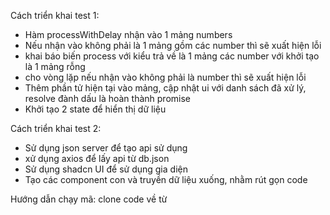 Cách triển khai test 1:

- Hàm processWithDelay nhận vào 1 mảng numbers
- Nếu nhận vào không phải là 1 mảng gồm các number thì sẽ xuất hiện lỗi
- khai báo biến process với kiểu trả về là 1 mảng các number với khởi tạo là 1 mảng rỗng
- cho vòng lặp nếu nhận vào không phải là number thì sẽ xuất hiện lỗi
- Thêm phần tử hiện tại vào mảng, cập nhật ui với danh sách đã xử lý, resolve đành dấu là hoàn thành promise
- Khởi tạo 2 state để hiển thị dữ liệu

Cách triển khai test 2:

- Sử dụng json server để tạo api sử dụng
- xử dụng axios để lấy api từ db.json
- Sử dụng shadcn UI để sử dụng gia diện
- Tạo các component con và truyền dữ liệu xuống, nhằm rút gọn code

Hướng dẫn chạy mã:
clone code về từ
